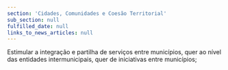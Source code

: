 ```yaml
---
section: 'Cidades, Comunidades e Coesão Territorial'
sub_section: null
fulfilled_date: null
links_to_news_articles: null
---
```


Estimular a integração e partilha de serviços entre municípios, quer ao nível das entidades intermunicipais, quer de iniciativas entre municípios;